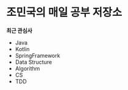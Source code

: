 # 조민국의 매일 공부 저장소

**최근 관심사**
- Java 
- Kotlin 
- SpringFramework
- Data Structure
- Algorithm
- CS
- TDD
